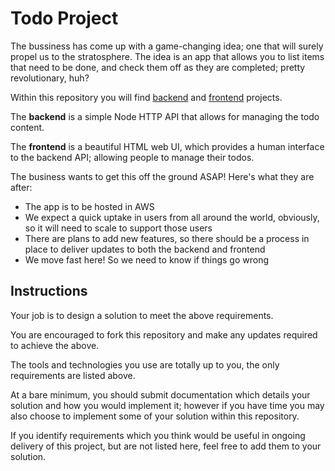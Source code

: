 # Todo Project

The bussiness has come up with a game-changing idea; one that will surely propel us to the stratosphere.
The idea is an app that allows you to list items that need to be done, and check them off as they are completed; pretty revolutionary, huh?

Within this repository you will find [backend](./backend) and [frontend](./frontend) projects.

The **backend** is a simple Node HTTP API that allows for managing the todo content.

The **frontend** is a beautiful HTML web UI, which provides a human interface to the backend API; allowing people to manage their todos.

The business wants to get this off the ground ASAP! Here's what they are after:

* The app is to be hosted in AWS
* We expect a quick uptake in users from all around the world, obviously, so it will need to scale to support those users
* There are plans to add new features, so there should be a process in place to deliver updates to both the backend and frontend
* We move fast here! So we need to know if things go wrong

## Instructions

Your job is to design a solution to meet the above requirements. 

You are encouraged to fork this repository and make any updates required to achieve the above.

The tools and technologies you use are totally up to you, the only requirements are listed above.

At a bare minimum, you should submit documentation which details your solution and how you would implement it; however if you have time you may also choose to implement some of your solution within this repository.

If you identify requirements which you think would be useful in ongoing delivery of this project, but are not listed here, feel free to add them to your solution.